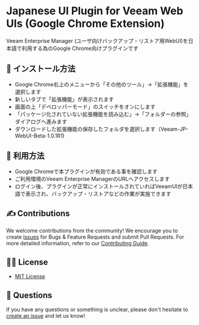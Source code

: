# Japanese UI Plugin for Veeam Web UIs (Google Chrome Extension)

Veeam Enterprise Manager (ユーザ向けバックアップ・リストア用WebUI)を日本語で利用する為のGoogle Chrome向けプラグインです

## 📗 インストール方法

* Google Chrome右上のメニューから「その他のツール」→「拡張機能」を選択します
* 新しいタブで「拡張機能」が表示されます
* 画面の上「デベロッパーモード」のスイッチをオンにします
* 「パッケージ化されていない拡張機能を読み込む」→「フォルダーの参照」ダイアログへ進みます
* ダウンロードした拡張機能の保存したフォルダを選択します（Veeam-JP-WebUI-Beta-1.0.1R1)

## 📗 利用方法

* Google Chromeで本プラグインが有効である事を確認します
* ご利用環境のVeeam Enterprise ManagerのURLへアクセスします
* ログイン後、プラグインが正常にインストールされていればVeeamUIが日本語で表示され、バックアップ・リストアなどの作業が実施できます

## ✍ Contributions

We welcome contributions from the community! We encourage you to create [issues](https://github.com/VeeamHub/veeam-webui-jp-plugin/issues/new/choose) for Bugs & Feature Requests and submit Pull Requests. For more detailed information, refer to our [Contributing Guide](CONTRIBUTING.md).

## 🤝🏾 License

* [MIT License](LICENSE)

## 🤔 Questions

If you have any questions or something is unclear, please don't hesitate to [create an issue](https://github.com/VeeamHub/veeam-webui-jp-plugin/issues/new/choose) and let us know!
